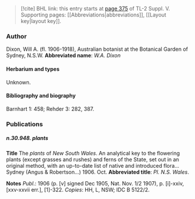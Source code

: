 > [!cite] BHL link: this entry starts at [page 375](https://www.biodiversitylibrary.org/page/33259421) of TL-2 Suppl. V.
> Supporting pages: [[Abbreviations|abbreviations]], [[Layout key|layout key]].

### Author

Dixon, Will A. (fl. 1906-1918), Australian botanist at the Botanical Garden of Sydney, N.S.W. 
**Abbreviated name**: *W.A. Dixon*

#### Herbarium and types

Unknown.

#### Bibliography and biography

Barnhart 1: 458; Rehder 3: 282, 387.

### Publications

##### n.30.948. plants

**Title**
The *plants* of *New South Wales*. An analytical key to the flowering plants (except grasses and rushes) and ferns of the State, set out in an original method, with an up-to-date list of native and introduced flora... Sydney (Angus & Robertson...) 1906. Oct.
**Abbreviated title**: *Pl. N.S. Wales*.

**Notes**
*Publ*.: 1906 (p. \[v\] signed Dec 1905, Nat. Nov. 1/2 1907), p. \[i\]-xxiv, \[xxv-xxvii err.\], \[1\]-322.
*Copies*: HH, L, NSW; IDC B 5122/2.
